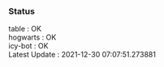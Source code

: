 ### Status


table : OK  
hogwarts : OK  
icy-bot : OK  
Latest Update : 2021-12-30 07:07:51.273881
